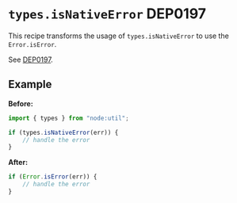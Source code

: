 # `types.isNativeError` DEP0197

This recipe transforms the usage of `types.isNativeError` to use the `Error.isError`.

See [DEP0197](https://nodejs.org/api/deprecations.html#DEP0197).

## Example

**Before:**

```js
import { types } from "node:util";

if (types.isNativeError(err)) {
	// handle the error
}
```

**After:**

```js
if (Error.isError(err)) {
	// handle the error
}
```
